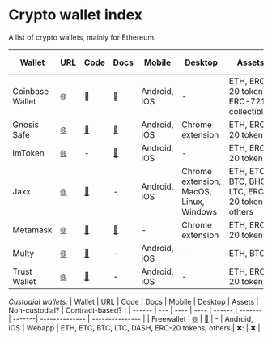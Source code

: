 # Crypto wallet index
A list of crypto wallets, mainly for Ethereum.

| Wallet | URL | Code | Docs | Mobile | Desktop | Assets | Non-custodial? | Contract-based? | Recovery options | 
| ------ | --- | ---- | ---- | ------ | ------- | -------| -------------- | --------------- | ---------------- |
| Coinbase Wallet | [:globe_with_meridians:](https://wallet.coinbase.com/) | [:floppy_disk:](https://github.com/CoinbaseWallet) | [:page_facing_up:](https://developers.toshi.org/docs) | Android, iOS | - | ETH, ERC-20 tokens, ERC-721 collectibles | :white_check_mark: | :x: | Recovery key | Toshi Holdings PTE LTD |
| Gnosis Safe | [:globe_with_meridians:](https://safe.gnosis.io) | [:floppy_disk:](https://github.com/gnosis/) | [:page_facing_up:](https://gnosis-safe.readthedocs.io/en/latest/) | Android, iOS | Chrome extension | ETH, ERC-20 tokens | :white_check_mark: | :white_check_mark: | Recovery key |
| imToken | [:globe_with_meridians:](https://token.im/) | - | [:page_facing_up:](https://docs.token.im/) | Android, iOS | - | ETH, ERC-20 tokens | :white_check_mark: | :x: | Recovery key |
| Jaxx | [:globe_with_meridians:](https://jaxx.io/) | [:floppy_disk:](https://github.com/Jaxx-io) | -  | Android, iOS | Chrome extension, MacOS, Linux, Windows | ETH, ETC, BTC, BHC, LTC, ERC-20 tokens, others | :white_check_mark: | :x: | Recovery key |
| Metamask | [:globe_with_meridians:](https://metamask.io/) | [:floppy_disk:](https://github.com/MetaMask) | [:page_facing_up:](https://github.com/MetaMask/faq/blob/master/DEVELOPERS.md) | - | Chrome extension | ETH, ERC-20 tokens | :white_check_mark: | :x: | Recovery key | 
| Multy | [:globe_with_meridians:](http://multy.io/) | [:floppy_disk:](https://github.com/Appscrunch) | - | Android, iOS| - | ETH, BTC | :white_check_mark: | :white_check_mark: | Recovery key |
| Trust Wallet | [:globe_with_meridians:](https://trustwalletapp.com/) | [:floppy_disk:](https://github.com/TrustWallet) | - | Android, iOS | - | ETH, ERC-20 tokens | :white_check_mark: | :x: | Recovery key |

*Custodial wallets:*
| Wallet | URL | Code | Docs | Mobile | Desktop | Assets | Non-custodial? | Contract-based? |
| ------ | --- | ---- | ---- | ------ | ------- | -------| -------------- | --------------- |
| Freewallet | [:globe_with_meridians:](https://freewallet.org/) | [:floppy_disk:](https://github.com/freewallet) | - | Android, iOS | Webapp | ETH, ETC, BTC, LTC, DASH, ERC-20 tokens, others | :x:: | :x: | 


<!-- | | [:globe_with_meridians:]() | [:floppy_disk:]() | [:page_facing_up:]() | | | ETH, ERC-20 tokens | :white_check_mark: | :x: | Recovery key |  -->
